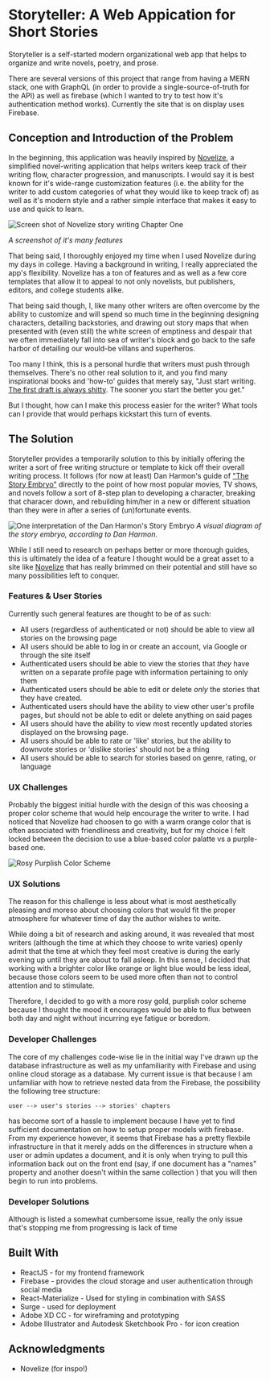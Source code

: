 # Storyteller: A Web Appication for Short Stories

Storyteller is a self-started modern organizational web app that helps to organize and write novels, poetry, and prose.


There are several versions of this project that range from having a MERN stack, one with GraphQL (in order to provide a single-source-of-truth for the API) as well as firebase (which I wanted to try to test how it's authentication method works). Currently the site that is on display uses Firebase.

## Conception and Introduction of the Problem

In the beginning, this application was heavily inspired by [Novelize](https://getnovelize.com/), a simplified novel-writing application that helps writers keep track of their writing flow, character progression, and manuscripts. I would say it is best known for it's wide-range customization features (i.e. the ability for the writer to add custom categories of what they would like to keep track of) as well as it's modern style and a rather simple interface that makes it easy to use and quick to learn.

![Screen shot of Novelize story writing Chapter One](https://lh3.googleusercontent.com/7pfOXfy9TygQ-riovUuQWxeF1gvG7-eSGVCrPSJPspY9ZMktC7u7AARvS224PofqE1F42pX8Rg=w640-h400-e365)

*A screenshot of it's many features*

That being said, I thoroughly enjoyed my time when I used Novelize during my days in college. Having a background in writing, I really appreciated the app's flexibility. Novelize has a ton of features and as well as a few core templates that allow it to appeal to not only novelists, but publishers, editors, and college students alike.

That being said though, I, like many other writers are often overcome by the ability to customize and will spend so much time in the beginning designing characters, detailing backstories, and drawing out story maps that when presented with (even still) the white screen of emptiness and despair that we often immediately fall into sea of writer's block and go back to the safe harbor of detailing our would-be villans and superheros.

Too many I think, this is a personal hurdle that writers must push through themselves. There's no other real solution to it, and you find many inspirational books and 'how-to' guides that merely say, "Just start writing. [The first draft is always shitty](https://wrd.as.uky.edu/sites/default/files/1-Shitty%20First%20Drafts.pdf). The sooner you start the better you get."

But I thought, how can I make this process easier for the writer? What tools can I provide that would perhaps kickstart this turn of events.

## The Solution

Storyteller provides a temporarily solution to this by initially offering the writer a sort of free writing structure or template to kick off their overall writing process. It follows (for now at least) Dan Harmon's guide of ["The Story Embryo"](http://channel101.wikia.com/wiki/Story_Structure_104:_The_Juicy_Detail) directly to the point of how most popular movies, TV shows, and novels follow a sort of 8-step plan to developing a character, breaking that characer down, and rebuilding him/her in a new or different situation than they were in after a series of (un)fortunate events. 

![One interpretation of the Dan Harmon's Story Embryo](https://notjustamoviepodcast.files.wordpress.com/2014/08/story-circle.png)
*A visual diagram of the story embryo, according to Dan Harmon.*


While I still need to research on perhaps better or more thorough guides, this is ultimately the idea of a feature I thought would be a great asset to a site like [Novelize](https://getnovelize.com/) that has really brimmed on their potential and still have so many possibilities left to conquer.

### Features & User Stories

Currently such general features are thought to be of as such:

- All users (regardless of authenticated or not) should be able to view all stories on the browsing page
- All users should be able to log in or create an account, via Google or through the site itself
- Authenticated users should be able to view the stories that _they_ have written on a separate profile page with information pertaining to only them
- Authenticated users should be able to edit or delete _only_ the stories that they have created.
- Authenticated users should have the ability to view other user's profile pages, but should not be able to edit or delete anything on said pages
- All users should have the ability to view most recently updated stories displayed on the browsing page.
- All users should be able to rate or 'like' stories, but the ability to downvote stories or 'dislike stories' should not be a thing
- All users should be able to search for stories based on genre, rating, or language

### UX Challenges

Probably the biggest initial hurdle with the design of this was choosing a proper color scheme that would help encourage the writer to write. I had noticed that Novelize had choosen to go with a warm orange color that is often associated with friendliness and creativity, but for my choice I felt locked between the decision to use a blue-based color palatte vs a purple-based one.

![Rosy Purplish Color Scheme]()

### UX Solutions

The reason for this challenge is less about what is most aesthetically pleasing and moreso about choosing colors that would fit the proper atmosphere for whatever time of day the author wishes to write. 

While doing a bit of research and asking around, it was revealed that most writers (although the time at which they choose to write varies) openly admit that the time at which they feel most creative is during the early evening up until they are about to fall asleep. In this sense, I decided that working with a brighter color like orange or light blue would be less ideal, because those colors seem to be used more often than not to control attention and to stimulate. 

Therefore, I decided to go with a more rosy gold, purplish color scheme because I thought the mood it encourages would be able to flux between both day and night without incurring eye fatigue or boredom.

### Developer Challenges

The core of my challenges code-wise lie in the initial way I've drawn up the database infrastructure as well as my unfamiliarity with Firebase and using online cloud storage as a database. My current issue is that because I am unfamiliar with how to retrieve nested data from the Firebase, the possibility the following tree structure:

```user --> user's stories --> stories' chapters```

has become sort of a hassle to implement because I have yet to find sufficient documentation on how to setup proper models with firebase. From my experience however, it seems that Firebase has a pretty flexbile infrastructure in that it merely adds on the differences in structure when a user or admin updates a document, and it is only when trying to pull this information back out on the front end (say, if one document has a "names" property and another doesn't within the same collection ) that you will then begin to run into problems.



### Developer Solutions

Although is listed a somewhat cumbersome issue, really the only issue that's stopping me from progressing is lack of time


## Built With

* ReactJS - for my frontend framework
* Firebase - provides the cloud storage and user authentication through social media
* React-Materialize - Used for styling in combination with SASS
* Surge - used for deployment
* Adobe XD CC - for wireframing and prototyping
* Adobe Illustrator and Autodesk Sketchbook Pro - for icon creation


## Acknowledgments

* Novelize (for inspo!)
